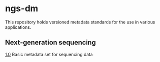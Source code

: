 # ngs-dm

This repository holds versioned metadata standards for the use in various applications.

## Next-generation sequencing

[1.0](metadata/1.0/ERC000011.md) Basic metadata set for sequencing data
